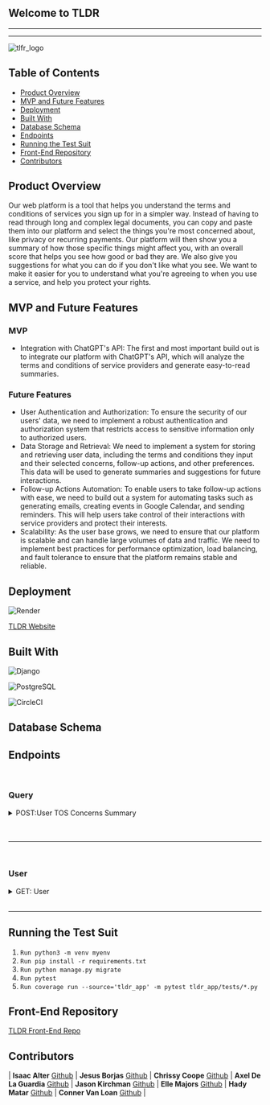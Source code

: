 ## Welcome to TLDR 

---

---

![tlfr_logo](https://github.com/TooLong-DidntRead/tldr_api/assets/113124260/94245722-0389-4ad1-9fa2-af8136e8368b)

## Table of Contents
- [Product Overview](#product-overview)
- [MVP and Future Features](#mvp-and-future-features)
- [Deployment](#deployment)
- [Built With](#built-with)
- [Database Schema](#database-schema)
- [Endpoints](#end-points)
- [Running the Test Suit](#running-the-test-suit)
- [Front-End Repository](#front-end-respository)
- [Contributors](#contributors)

## Product Overview

Our web platform is a tool that helps you understand the terms and conditions of services you sign up for in a simpler way. Instead of having to read through long and complex legal documents, you can copy and paste them into our platform and select the things you're most concerned about, like privacy or recurring payments. Our platform will then show you a summary of how those specific things might affect you, with an overall score that helps you see how good or bad they are. We also give you suggestions for what you can do if you don't like what you see. We want to make it easier for you to understand what you're agreeing to when you use a service, and help you protect your rights.

## MVP and Future Features

### MVP

* Integration with ChatGPT's API: The first and most important build out is to integrate our platform with ChatGPT's API, which will analyze the terms and conditions of service providers and generate easy-to-read summaries.

### Future Features

* User Authentication and Authorization: To ensure the security of our users' data, we need to implement a robust authentication and authorization system that restricts access to sensitive information only to authorized users.
* Data Storage and Retrieval: We need to implement a system for storing and retrieving user data, including the terms and conditions they input and their selected concerns, follow-up actions, and other preferences. This data will be used to generate summaries and suggestions for future interactions.
* Follow-up Actions Automation: To enable users to take follow-up actions with ease, we need to build out a system for automating tasks such as generating emails, creating events in Google Calendar, and sending reminders. This will help users take control of their interactions with service providers and protect their interests.
* Scalability: As the user base grows, we need to ensure that our platform is scalable and can handle large volumes of data and traffic. We need to implement best practices for performance optimization, load balancing, and fault tolerance to ensure that the platform remains stable and reliable.

## Deployment
![Render](https://img.shields.io/badge/Render-%46E3B7.svg?style=for-the-badge&logo=render&logoColor=white)

[TLDR Website](https://tldr-api.onrender.com/)

## Built With
![Django](https://img.shields.io/badge/django-%23092E20.svg?style=for-the-badge&logo=django&logoColor=white)

![PostgreSQL](https://img.shields.io/badge/PostgreSQL-316192?style=for-the-badge&logo=postgresql&logoColor=white)

![CircleCI](https://img.shields.io/badge/circleci-343434?style=for-the-badge&logo=circleci&logoColor=white)

## Database Schema

## Endpoints

<br>

### Query

<details>
  <summary>POST:User TOS Concerns Summary</summary>
  
  Request:
  
  ```JS
  POST /api/v1/queries
  ```
  
  Params: 

  | Name | Requirement | Type | Description |
  | ----- | ----------- | -----| -------------- | 
  | `tos` | Required | string | Terms of Service
  | `concerns` | Optional | string | User Concerns

<!--   <i>Note: </i> -->
  <br>

  Response: 

  | Result | Status |
  | ------- | ------| 
  | `Success` | 201 |
  | `Failure`| 401 |
  | `Internal Server Error` | 500 |


  ```JSON
{
    "data": [
        {
            "response": {
                "subscription": {
                    "impact": "The Netflix Terms of Use outlines the subscription service that allows members to access entertainment content over the Internet on certain Internet-connected TV's, computers and other devices. It also outlines the payment method that is charged for the subscription service.",
                    "actionable": "The Terms of Use outlines the steps that members must take to cancel their subscription service, as well as the steps that must be taken to ensure that the subscription service is not renewed after the cancellation.",
                    "ranking": 8
                }
            }
        },
        {
            "response": {
                "privacy": {
                    "impact": "Netflix Inc. states that they may collect personal information from members, including name, address, email address, payment information, and other information. They may also collect information about members' use of the service, such as the titles of movies and TV shows watched and the duration of the viewing session.",
                    "actionable": "Members can control the amount of personal information they provide to Netflix Inc. by adjusting their account settings. They can also control the amount of information Netflix Inc. collects about their use of the service by adjusting their privacy settings.",
                    "ranking": 8
                }
            }
        }
    ]
}
  ```
 </details>
 
 <br>
 
 </details>

<br>

---

<br>


### User

<details>
  <summary>GET: User</summary>
  
  <br>
  Request:

  ```JS
  GET /api/v1/users
  ```

  Params: 

  | Name | Requirement | Type | Description |
  | ----- | ----------- | -----| -------------- | 
  | `username` | Required | string | Username

  Response: 

  | Result | Status |
  | ------- | ------| 
  | `Success` | 200 |
  | `Failure`| 401 |
  | `Internal Server Error` | 500 |


   ```JSON
  {
    "data": {
      "id": "1",
      "name": "user",
    }
  }
  ```
</details>

<br>

---

 ## Running the Test Suit
 
 1. `Run python3 -m venv myenv`
 1. `Run pip install -r requirements.txt`
 1. `Run python manage.py migrate`
 1. `Run pytest`
 1. `Run coverage run --source='tldr_app' -m pytest tldr_app/tests/*.py`
 
 ## Front-End Repository 
 
 [TLDR Front-End Repo](https://github.com/TooLong-DidntRead/tldr_fe)

 ## Contributors 

| **Isaac Alter** [Github](https://github.com/Isaac3924) | **Jesus Borjas** [Github](https://github.com/Jesusborjas006) | **Chrissy Coope** [Github](https://github.com/chrissycooper) | **Axel De La Guardia** [Github](https://github.com/axeldelaguardia) | **Jason Kirchman** [Github](https://github.com/kirch1) | **Elle Majors** [Github](https://github.com/Elle-M) | **Hady Matar** [Github](https://github.com/hadyematar23) | **Conner Van Loan** [Github](https://github.com/C-V-L) |
  



